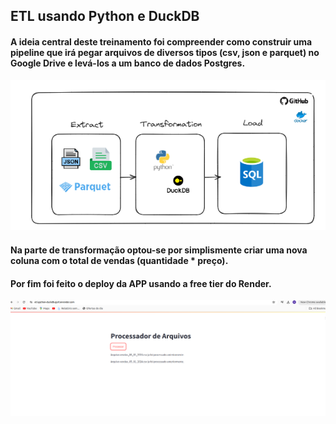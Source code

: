  ## **ETL usando Python e DuckDB**


 #### A ideia central deste treinamento foi compreender como construir uma pipeline que irá pegar arquivos de diversos tipos (csv, json e parquet) no Google Drive e levá-los a um banco de dados Postgres.

 ![arquitetura](arquitetura_workshop.png)

 #### Na parte de transformação optou-se por simplismente criar uma nova coluna com o total de vendas (quantidade * preço).

 #### Por fim foi feito o deploy da APP usando a free tier do Render.

 ![deploy](deploy.png)
 